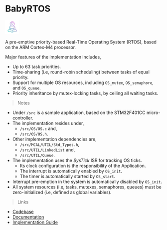 # BabyRTOS
![Icon](doxygen/icon.png)


A pre-emptive priority-based Real-Time Operating System (RTOS), based on the ARM Cortex-M4 processor.

Major features of the implementation includes,
* Up to 63 task priorities.
* Time-sharing (i.e, round-robin scheduling) between tasks of equal priority.
* Support for multiple OS resources, including `OS_mutex`, `OS_semaphore`, and `OS_queue`.
* Priority inheritance by mutex-locking tasks, by ceiling all waiting tasks.

> Notes

* Under `/src` is a sample application, based on the STM32F401CC micro-controller. 
* The implementation resides under,
  * `/src/OS/OS.c` and,
  * `/src/OS/OS.h`.
* Other implementation dependencies are,
  * `/src/MCAL/UTIL/Std_Types.h`, 
  * `/src/UTIL/LinkedList` and,
  * `/src/UTIL/Queue`.
* The implementation uses the *SysTick* ISR for tracking OS ticks. 
  * Its clock configuration is the responsibility of the Application.
  * The interrupt is automatically enabled by `OS_init`. 
  * The timer is automatically started by `OS_start`.
* Interrupt pre-emption in the system is automatically disabled by `OS_init`.
* All system resources (i.e, tasks, mutexes, semaphores, queues) must be zero-initialized (i.e, defined as global variables).

> Links

* [Codebase](https://github.com/hazemanwer2000/BabyRTOS)
* [Documentation](https://hazemanwer2000.github.io/BabyRTOS)
* [Implementation Guide](guide/RTOS_from_scratch.pdf)
